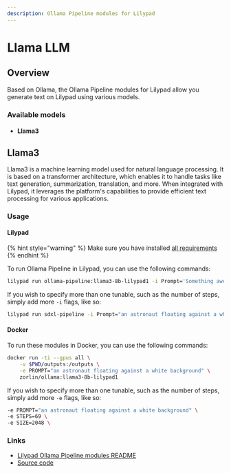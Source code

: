 ```yaml
---
description: Ollama Pipeline modules for Lilypad
---
```


# Llama LLM

## Overview

Based on Ollama, the Ollama Pipeline modules for Lilypad allow you generate text on Lilypad using various models.

### Available models

* #### Llama3

## Llama3

Llama3 is a machine learning model used for natural language processing. It is based on a transformer architecture, which enables it to handle tasks like text generation, summarization, translation, and more. When integrated with Lilypad, it leverages the platform's capabilities to provide efficient text processing for various applications.

### Usage

#### Lilypad

{% hint style="warning" %}
Make sure you have installed [all requirements](../lilypad-milky-way-testnet/install-run-requirements.md)
{% endhint %}

To run Ollama Pipeline in Lilypad, you can use the following commands:

```bash
lilypad run ollama-pipeline:llama3-8b-lilypad1 -i Prompt='Something awesome this way comes'
```

If you wish to specify more than one tunable, such as the number of steps, simply add more `-i` flags, like so:

```bash
lilypad run sdxl-pipeline -i Prompt="an astronaut floating against a white background" -i Steps=69
```

#### Docker

To run these modules in Docker, you can use the following commands:

```bash
docker run -ti --gpus all \
    -v $PWD/outputs:/outputs \
    -e PROMPT="an astronaut floating against a white background" \
    zorlin/ollama:llama3-8b-lilypad1
```

If you wish to specify more than one tunable, such as the number of steps, simply add more `-e` flags, like so:

```bash
-e PROMPT="an astronaut floating against a white background" \
-e STEPS=69 \
-e SIZE=2048 \
```

### Links

* [Lilypad Ollama Pipeline modules README](https://github.com/Lilypad-Tech/lilypad-module-ollama-pipeline/blob/main/README.md)
* [Source code](https://github.com/Lilypad-Tech/lilypad-module-ollama-pipeline)



